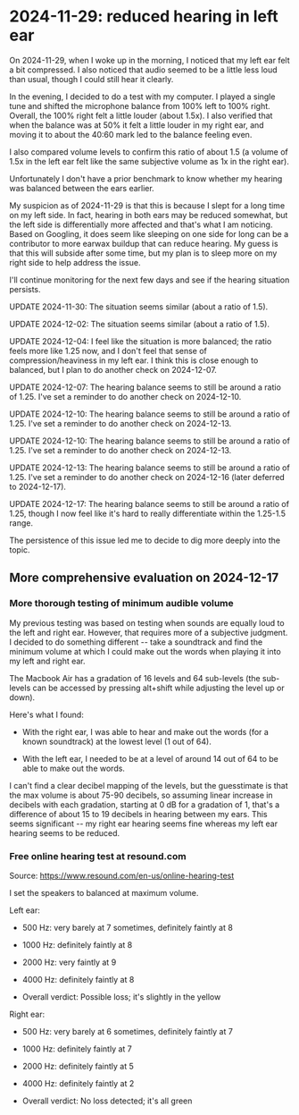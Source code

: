 # 2024-11-29: reduced hearing in left ear

On 2024-11-29, when I woke up in the morning, I noticed that my left
ear felt a bit compressed. I also noticed that audio seemed to be a
little less loud than usual, though I could still hear it clearly.

In the evening, I decided to do a test with my computer. I played a
single tune and shifted the microphone balance from 100% left to 100%
right. Overall, the 100% right felt a little louder (about 1.5x). I
also verified that when the balance was at 50% it felt a little louder
in my right ear, and moving it to about the 40:60 mark led to the
balance feeling even.

I also compared volume levels to confirm this ratio of about 1.5 (a
volume of 1.5x in the left ear felt like the same subjective volume as
1x in the right ear).

Unfortunately I don't have a prior benchmark to know whether my
hearing was balanced between the ears earlier.

My suspicion as of 2024-11-29 is that this is because I slept for a
long time on my left side. In fact, hearing in both ears may be
reduced somewhat, but the left side is differentially more affected
and that's what I am noticing. Based on Googling, it does seem like
sleeping on one side for long can be a contributor to more earwax
buildup that can reduce hearing. My guess is that this will subside
after some time, but my plan is to sleep more on my right side to help
address the issue.

I'll continue monitoring for the next few days and see if the hearing
situation persists.

UPDATE 2024-11-30: The situation seems similar (about a ratio of 1.5).

UPDATE 2024-12-02: The situation seems similar (about a ratio of 1.5).

UPDATE 2024-12-04: I feel like the situation is more balanced; the
ratio feels more like 1.25 now, and I don't feel that sense of
compression/heaviness in my left ear. I think this is close enough to
balanced, but I plan to do another check on 2024-12-07.

UPDATE 2024-12-07: The hearing balance seems to still be around a
ratio of 1.25. I've set a reminder to do another check on 2024-12-10.

UPDATE 2024-12-10: The hearing balance seems to still be around a
ratio of 1.25. I've set a reminder to do another check on 2024-12-13.

UPDATE 2024-12-10: The hearing balance seems to still be around a
ratio of 1.25. I've set a reminder to do another check on 2024-12-13.

UPDATE 2024-12-13: The hearing balance seems to still be around a
ratio of 1.25. I've set a reminder to do another check on 2024-12-16
(later deferred to 2024-12-17).

UPDATE 2024-12-17: The hearing balance seems to still be around a
ratio of 1.25, though I now feel like it's hard to really
differentiate within the 1.25-1.5 range.

The persistence of this issue led me to decide to dig more deeply into
the topic.

## More comprehensive evaluation on 2024-12-17

### More thorough testing of minimum audible volume

My previous testing was based on testing when sounds are equally loud
to the left and right ear. However, that requires more of a subjective
judgment. I decided to do something different -- take a soundtrack and
find the minimum volume at which I could make out the words when
playing it into my left and right ear.

The Macbook Air has a gradation of 16 levels and 64 sub-levels (the
sub-levels can be accessed by pressing alt+shift while adjusting the
level up or down).

Here's what I found:

* With the right ear, I was able to hear and make out the words (for a
  known soundtrack) at the lowest level (1 out of 64).

* With the left ear, I needed to be at a level of around 14 out of 64
  to be able to make out the words.

I can't find a clear decibel mapping of the levels, but the
guesstimate is that the max volume is about 75-90 decibels, so
assuming linear increase in decibels with each gradation, starting at
0 dB for a gradation of 1, that's a difference of about 15 to 19
decibels in hearing between my ears. This seems significant -- my
right ear hearing seems fine whereas my left ear hearing seems to be
reduced.

### Free online hearing test at resound.com

Source: https://www.resound.com/en-us/online-hearing-test

I set the speakers to balanced at maximum volume.

Left ear:

* 500 Hz: very barely at 7 sometimes, definitely faintly at 8

* 1000 Hz: definitely faintly at 8

* 2000 Hz: very faintly at 9

* 4000 Hz: definitely faintly at 8

* Overall verdict: Possible loss; it's slightly in the yellow

Right ear:

* 500 Hz: very barely at 6 sometimes, definitely faintly at 7

* 1000 Hz: definitely faintly at 7

* 2000 Hz: definitely faintly at 5

* 4000 Hz: definitely faintly at 2

* Overall verdict: No loss detected; it's all green
